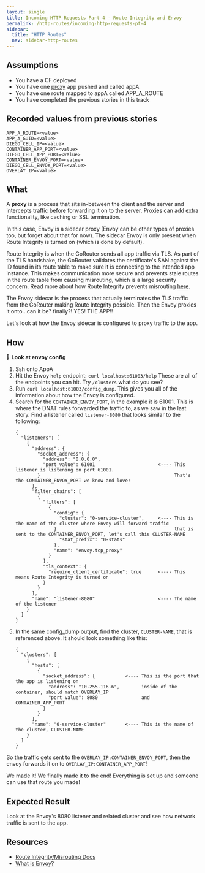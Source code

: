 ```yaml
---
layout: single
title: Incoming HTTP Requests Part 4 - Route Integrity and Envoy
permalink: /http-routes/incoming-http-requests-pt-4
sidebar:
  title: "HTTP Routes"
  nav: sidebar-http-routes
---
```


## Assumptions
- You have a CF deployed
- You have one
  [proxy](https://github.com/cloudfoundry/cf-networking-release/tree/develop/src/example-apps/proxy)
  app pushed and called appA
- You have one route mapped to appA called APP_A_ROUTE
- You have completed the previous stories in this track

## Recorded values from previous stories
```
APP_A_ROUTE=<value>
APP_A_GUID=<value>
DIEGO_CELL_IP=<value>
CONTAINER_APP_PORT=<value>
DIEGO_CELL_APP_PORT=<value>
CONTAINER_ENVOY_PORT=<value>
DIEGO_CELL_ENVOY_PORT=<value>
OVERLAY_IP=<value>
```

## What
A **proxy** is a process that sits in-between the client and the server and
intercepts traffic before forwarding it on to the server. Proxies can add extra
functionality, like caching or SSL termination.

In this case, Envoy is a sidecar proxy (Envoy can be other types of proxies
too, but forget about that for now). The sidecar Envoy is only present when
Route Integrity is turned on (which is done by default).

Route Integrity is when the GoRouter sends all app traffic via TLS. As part of
the TLS handshake, the GoRouter validates the certificate's SAN against the ID
found in its route table to make sure it is connecting to the intended app
instance. This makes communication more secure and prevents stale routes in the
route table from causing misrouting, which is a large security concern. Read
more about how Route Integrity prevents misrouting
[here](https://docs.cloudfoundry.org/concepts/http-routing.html#-preventing-misrouting).

The Envoy sidecar is the process that actually terminates the TLS traffic from
the GoRouter making Route Integrity possible. Then the Envoy proxies it
onto...can it be? finally?! YES! THE APP!!

Let's look at how the Envoy sidecar is configured to proxy traffic to the app.
## How

📝 **Look at envoy config**
1. Ssh onto AppA
1. Hit the Envoy `help` endpoint: `curl localhost:61003/help` These are all of
   the endpoints you can hit. Try `/clusters` what do you see?
1. Run `curl localhost:61003/config_dump`. This gives you all of the
   information about how the Envoy is configured.
1. Search for the `CONTAINER_ENVOY_PORT`, in the example it is 61001.
   This is where the DNAT rules forwarded the traffic to, as we saw in the last story.
   Find a listener called `listener-8080` that looks similar to the following:
   ```
   {
     "listeners": [
       {
         "address": {
           "socket_address": {
             "address": "0.0.0.0",
             "port_value": 61001                       <---- This listener is listening on port 61001.
           }                                                 That's the CONTAINER_ENVOY_PORT we know and love!
         },
         "filter_chains": [
           {
             "filters": [
               {
                 "config": {
                   "cluster": "0-service-cluster",     <---- This is the name of the cluster where Envoy will forward traffic
                 }                                           that is sent to the CONTAINER_ENVOY_PORT, let's call this CLUSTER-NAME
                   "stat_prefix": "0-stats"
                 },
                 "name": "envoy.tcp_proxy"
               }
             ],
             "tls_context": {
               "require_client_certificate": true      <---- This means Route Integrity is turned on
             }
           }
         ],
         "name": "listener-8080"                       <---- The name of the listener
       }
     ]
   }

   ```
1. In the same config_dump output, find the cluster, `CLUSTER-NAME`, that is referenced above. It should look something like this:
   ```
   {
     "clusters": [
       {
         "hosts": [
           {
             "socket_address": {           <---- This is the port that the app is listening on
               "address": "10.255.116.6",        inside of the container, should match OVERLAY_IP
               "port_value": 8080                and CONTAINER_APP_PORT
             }
           }
         ],
         "name": "0-service-cluster"       <---- This is the name of the cluster, CLUSTER-NAME
       }
     ]
   }
   ```

So the traffic gets sent to the `OVERLAY_IP:CONTAINER_ENVOY_PORT`, then the envoy forwards it on to `OVERLAY_IP:CONTAINER_APP_PORT`!

We made it! We finally made it to the end! Everything is set up and someone can use that route you made!

## Expected Result
Look at the Envoy's 8080 listener and related cluster and see how network traffic is sent to the app.

## Resources
* [Route Integrity/Misrouting Docs](https://docs.cloudfoundry.org/concepts/http-routing.html#consistency)
* [What is Envoy?](https://www.envoyproxy.io/docs/envoy/latest/intro/what_is_envoy)
